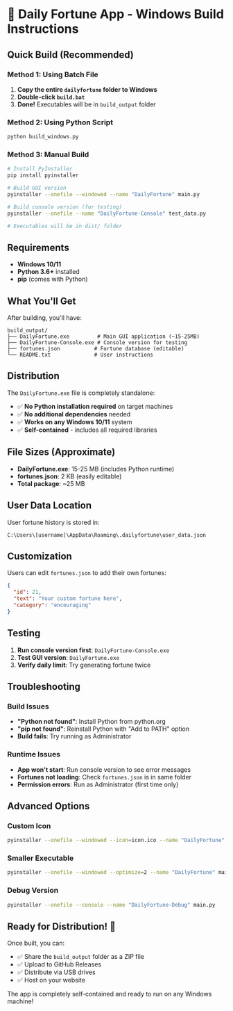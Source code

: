 # 🔮 Daily Fortune App - Windows Build Instructions

## Quick Build (Recommended)

### Method 1: Using Batch File
1. **Copy the entire `dailyfortune` folder to Windows**
2. **Double-click `build.bat`**
3. **Done!** Executables will be in `build_output` folder

### Method 2: Using Python Script
```bash
python build_windows.py
```

### Method 3: Manual Build
```bash
# Install PyInstaller
pip install pyinstaller

# Build GUI version
pyinstaller --onefile --windowed --name "DailyFortune" main.py

# Build console version (for testing)
pyinstaller --onefile --name "DailyFortune-Console" test_data.py

# Executables will be in dist/ folder
```

## Requirements
- **Windows 10/11**
- **Python 3.6+** installed
- **pip** (comes with Python)

## What You'll Get

After building, you'll have:

```
build_output/
├── DailyFortune.exe         # Main GUI application (~15-25MB)
├── DailyFortune-Console.exe # Console version for testing
├── fortunes.json           # Fortune database (editable)
└── README.txt              # User instructions
```

## Distribution

The `DailyFortune.exe` file is completely standalone:
- ✅ **No Python installation required** on target machines
- ✅ **No additional dependencies** needed
- ✅ **Works on any Windows 10/11** system
- ✅ **Self-contained** - includes all required libraries

## File Sizes (Approximate)
- **DailyFortune.exe**: 15-25 MB (includes Python runtime)
- **fortunes.json**: 2 KB (easily editable)
- **Total package**: ~25 MB

## User Data Location
User fortune history is stored in:
```
C:\Users\[username]\AppData\Roaming\.dailyfortune\user_data.json
```

## Customization
Users can edit `fortunes.json` to add their own fortunes:
```json
{
  "id": 21,
  "text": "Your custom fortune here",
  "category": "encouraging"
}
```

## Testing
1. **Run console version first**: `DailyFortune-Console.exe`
2. **Test GUI version**: `DailyFortune.exe`
3. **Verify daily limit**: Try generating fortune twice

## Troubleshooting

### Build Issues
- **"Python not found"**: Install Python from python.org
- **"pip not found"**: Reinstall Python with "Add to PATH" option
- **Build fails**: Try running as Administrator

### Runtime Issues
- **App won't start**: Run console version to see error messages
- **Fortunes not loading**: Check `fortunes.json` is in same folder
- **Permission errors**: Run as Administrator (first time only)

## Advanced Options

### Custom Icon
```bash
pyinstaller --onefile --windowed --icon=icon.ico --name "DailyFortune" main.py
```

### Smaller Executable
```bash
pyinstaller --onefile --windowed --optimize=2 --name "DailyFortune" main.py
```

### Debug Version
```bash
pyinstaller --onefile --console --name "DailyFortune-Debug" main.py
```

## Ready for Distribution! 🚀

Once built, you can:
- ✅ Share the `build_output` folder as a ZIP file
- ✅ Upload to GitHub Releases
- ✅ Distribute via USB drives
- ✅ Host on your website

The app is completely self-contained and ready to run on any Windows machine!